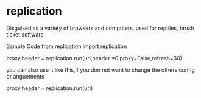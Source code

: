 # replication
Disguised as a variety of browsers and computers, used for reptiles, brush ticket software

Sample Code
from replication import replication

proxy,header = replication.run(url,header =0,proxy=False,refresh=30)

you can also use it like this,if you don not want to change the others config or anguements

proxy,header = replication.run(url)

